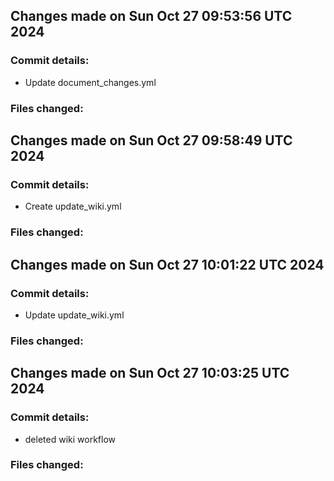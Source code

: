 ## Changes made on Sun Oct 27 09:53:56 UTC 2024
### Commit details:
- Update document_changes.yml
### Files changed:

## Changes made on Sun Oct 27 09:58:49 UTC 2024
### Commit details:
- Create update_wiki.yml
### Files changed:

## Changes made on Sun Oct 27 10:01:22 UTC 2024
### Commit details:
- Update update_wiki.yml
### Files changed:

## Changes made on Sun Oct 27 10:03:25 UTC 2024
### Commit details:
- deleted wiki workflow
### Files changed:

